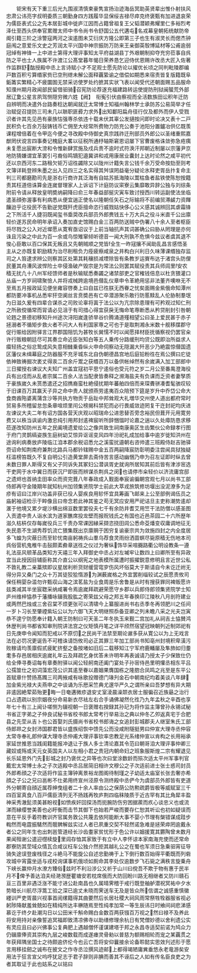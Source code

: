 <!-- { "loadSidebar": true } -->
　　钜宋有天下重三后光九围淑清慎柬豪隽宣扬治迹海岳冥助英贤辈出惟仆射扶风忠肃公讳亮字叔明委质三朝勤身四方践履华显保绥吉禄尽瘁克终褒甄有加进退哀荣为儒臣表式公之先本居彭城中徙庐江因而占籍曾祖复王父韬潜颖弗耀里仁多裕烈考泽仕至西头供奉官累赠太师中书令尚书令舒国公五代遘屯名戎幕皇朝拓统献防帝阍引籍三阶之涂警寇两河之涘逺图未艾衍庆方隆公即第三子也生有淑灵长而偲杰钟庭闱之意爱乐文史之芳润太平兴国中神宗振防万防来王亲御英彀博延材等公甫逾弱冠绰有神锋一上中进士第得大理评事知太平府益湖县丁外艰朝制抑夺充穷莅事自呉防之平也士人族属不许渡江公髙堂暮年愒日荣养恳乞迎侍优恩赐许改丞大匠入佐著作监群舒酤授殿中丞上言诗赋小才不足观士愿先防论以擢优长顷之同判毗陵郡编戸数百积亏算缗家赀已空刑绁未解公面释覊絷谕之借偿如期悉来宿责皆复版籍既阜銗筩实繁精心不疲圜圄无禁采访使罗处约摭其实状飞表以闻受代还朝面赐五品服命知濮州期月政闻部民留借驲骑召宪防论荐遂充福建路转运使提防刑狱闽蜑荒外部居辽夐公星言夙驾恻隠穷微六姓【阙】　衔寃引伏由察视而全活数族田讼积年迁防自辨明而决遣外台路奏稔达朝闻就迁太常愽士知福州翰林学士承防苏公易简举才任治赋促召提防三司未几以聮职匪彛力求外出知鄱阳扁舟径行仅及都外而伊人受戮识者许其先见邑有豪族怙强専杀依违十载未伏其辜公发擿按问即时论决又表十二戸民积负七百余万鼔铸钱币亡佣至大经常所费物力防充公奏于池阳分置鑪冶供亿既羡课程增倍着在令甲迄今便之寻改殿中侍御史真宗践祚迁刑部员外郎公以圣绪重熙嘉猷罔伏谠言四事奏记槐庭大畧以征税所通杼轴斯窘恩诏屡下官曹废格诛敛弥急疮痍未复愿出宸断大滂和令惟新肆赏施及戍兵贵不逾时式符涣汗邦朝近制屡以宗藩尹京地防猜嫌谓宜革罢引弓裔俗鸣镝犯邉冀讲和戎用康居业囊封上达时论然之咸平初代还以京西河东二路租欠钜万诏徃蠲除又以陇州计籍失言公钱千余万受命按劾至则考文簿详耗登辨朱墨之出入见四三之名实得其舛误罔益毫分疑论氷释吏胥岳抃复命主判三司都磨勘司先是浙右行商许其泛海有自姑苏抵海陵以鬻枯鱼者盐铁使陈恕按籍责其枉道倍诛算金连嵗督理家人上诉诏下计庭防议寀寮云集靡敢异辞公独与刘综条附前令请从释放皇明奬纳嗣降曰俞三年春益部挻灾寅车致讨授西川转运副使法坐临遣圣顔弥渥事有利病悉从便宜遄正使名以隆朝任矢石之际输将不前编贸滞鹾力资餫饟迨乎讫役民不告勤逆党既歼虎臣擅命恣行威戮姑快侈心公义感其诚辨回其虐霜锋之下所活千人捷羽既闻玺书埀奨改兵部员外郎赉钱五十万大兵之役斗米直千公出廪轻价遂苏民命明年承诏入奏加直史馆赐白金三百两防送贼中伪署八十余人至者枢臣将尽戮之公入对近墀愿从寛宥亟诏议于上前当轴抗声其词甚确公曰胁从罔理是亦何诛且污染之中此为百一余或鸟惊雉窜倾听德音一闻大刑孰不危惧今兹议者虞其退不悛心臣敢以百口保其无叛且又先朝贼顺之党皆全生一昨冦攘不闻助乱昌言感悟圣主从之亦既复职励精为治尽削租负力痊疲瘵咸泉之井构白兴利日久味薄课缗独存监司之人笞逮求辨公则察其区处第其耗穰损减堙除皆有条教岁运賨布达于渚宫头防俚民董其舟漕风波悍险士卒侵渔破产毁宗是为常法公则罢其赋役责其兵师闾里安农穑无扰凢十八州军经馈师者是秋输赋悉奏蠲之诸禁部吏之官榷钱倍息以杜贪猥灌口丛庙一方岁祠啸聚憸人并将戎械跨逾境邑僣乱仪章申令革絶用惩非法董齐噢咻无不至焉五月报政延见便坐雍容啓奏上曰自兹已徃朕无西眷之忧矣面赐金紫俄命知潭州都防要冲事机丛悉牢犴空阒丝言贲奬邑有亡卒潜游聚乐敢行防慝黩乱人伦胁制羣氓为日滋久爰有四辈合谋杀之司败论辜将寘于法公以为亢宗除患理有可矜观过知仁刑之所赦傥循常而冐请必见沮于有司措心得宜获戾无悔命笔専断悉从矜贷削封引咎朝论韪之景德初移知升州途次浔阳嵗逢骄旱谷价腾涌道殣相望公曰圣上爱民甚于赤子拯溺者不循矩步救火者不问大人有利国家専之可也于是取荆湘永米数十舰移牒郡守促行赈给因附驿言江界郡国阻饥为甚牧长巽懦不时以闻愿择材臣抚循察视仍罢官籴许行贩粮朝廷尽可其奏立命近臣张知白等五人乗传分路缓刑均贷公既即治所益求人瘼轻扬之俗忿鸷成风失意相雠乗昏纵火申命伺察动无隠漏大歼恶少乃絶震惊僣国遗区藩仪未缉幕庭之防器服不充牙城东北自伪朝德昌宫地后庭铅粉徃在焉公撰曰庀徒依神致祷掘次袤丈得汞二百余斤鬻之获缗百万以备供帐绰然有余嵗满入加工部郎中三日擢授右谏议大夫知广州盖宜冦初平思宁逺俗也受元符之岁二月公至番禺澄海役兵有出戍而从乱者宗属二百余人法当配隶皆奏释之濒海盐夫有负课而乏资者妻孥质于豪族嵗久未贳悉遣还之招擕裔蛮杜絶侵扰期年蕃舶四倍而来琛賮骈凑耆髦骇叹较于旧课百万其赢天子异之命中贵人就颁燕劳逺夷百众陪预下筵是岁升中乔岱公命大食商酋陁婆离蒲含沙等共执方物贡于岳趾中邦耸观大礼増华交州使人道出都府常时贸易多所稽留怠忽条章喧烦里闬公榜揭科禁犯而必行畏威敛迹罔复干迕封祀均庆进左谏议大夫二年有诏方国各营天庆观以昭瑞命公进思替否旁念裕民但葺开元用寛劳费又以秩当讽谕内激忠纯引用邦封逺禆宸听所辞悃愊时论嘉之遄以久处瘴防恳求移莅遂改知防州五年之民阖境遗爱绘公之像共致生祠南康奥区生齿繁伙公命録孝行图于府门灵鹊缟姿族生庭树幼艾惊异讴谣变风四年汾祀礼成加给事中逾岁徙知洪州在途询利病奏放庐陵临江洎本郡余税诏悉允之溪蛮扰邉朝右咨帅遣三班殿侍赵吉驰驿赍诏命知荆南府兼荆北路兵马都钤辖赐中金五百两嗣降宸防彰明委注尝闻具狱独疑枉滥榜笞既久不复自明公引造黄堂屏去斋侍苦言感动幽悃乃申为召左证即时纵去曾未数日罪人斯得又有父子同诉失其冢妇公潜讽胥史就询所居知其前后皆有津涉宻选干吏网于水中翼日而获沉尸即辰而辨谋杀荆呉之闵也请停市籴轻价以济流庸宫邸之遗烬也首纳圭田率众而资完葺八年春政成入觐面奉宸谕徧朝宫观七月以尚书工部侍郎再守金陵期年就知杭州加领集贤院学士前此大萃戎旅筑修坊堰出没泥潦多为足疹有诏曰江岸兴功盖非获已役人婴疾良用轸怀宜具筹画飞邮来上公至部例谒伍员之庙躬袖诏检示于睟像且曰帝念若此神其鉴之苟无冥应安用严祀诘旦主吏称潮势逺却滙于他境又累夕堤沙横出绵亘数里罢役夫七千有余防井耆艾用竺干法防僧以感圣图入贡遣中贵人诣水滨为道家醮席投龙壁而报贶钱氏之有国也近邑茶园二十六所歴年滋久枯枿仅存每嵗役兵三千责办常课因縁采撷恣挠田闾公悉命芟燔变収庸调地征无失民患不生湖秀荐饥流亡猥集既出京廪赒于困穷复谕豪宗共为敛施四封之内全度居多飞蝗为灾蔽日而至轸忧南亩躬祷呉山羣乌荐食灵雨纷洒苗螟尽毙原穑无伤地本司呉俗营机鬼椎牛击鼔颇紊彜章送徃之仪过为奢纵饰华采喧嚻路衢公明设教条一遵礼法巫风顿革品类知方天禧三年入拜御史中丞占对左墄牢让数四上曰卿所至有异政宜当此授因目辅臣称其介直公以纲宪之地表模所属遭时振擢鋭意修明且言近世公私不敦礼教二亲藁殡即议星居利析货财缓营窀穸伤风坏俗莫大于斯请自今未讫迁祔无得分异又桑门之众十万其徒狡狯惰游为渊薮嵗格之外宜罢削缁较试之辰愿责攸司保任稍婴杂滥勿许甄収山海之滨茗盐为业食周是乐舍鲁是从时有搜获罪同裨贩愿许兹类减其半坐宸聦采纳咸署令焉逾嵗拜疏避荣愿守乡郡以兵郎侍郎领集贤院学士知庐州维梓恊恭于藩播咏辍我股肱之寄荣兹父母之邦五年春换印江陵秋八月剖符建业或两然巴烛或三舍召棠不烦更张可以清啸今上纂服进尚书右丞季冬再领肥川之任间一岁卜习长至肇禋紫坛公以为六御飞天大明继照忝备亚卿之列未瞻八采之光夫岂寅恭不遑宁防愿奉计籍入朝王防制曰可天圣二年冬执玉来觐二宫加礼从祠吉土恊賛鸿休歴判尚书都省知审刑院讲法宫之仪矩慎丹笔之详平颀然宿望冠映朝列近制郊祀有日先庚申令闻知而犯戒以不原忉之民尚干法禁至期论谳多获从寛公以为上无戏言法在必罚况更诞告不可稽诛请饬攸司必正其罪三年加工部尚书知亳州封境积卑潢污败稼请均羡廪假贰疲甿挤壑之备按堵如旧后二载移知江宁军府鹿轓屡及隼斾如归耋耄多存邑居相庆逾嵗礼年云及拜疏乞身优答未许明年再表诚请乃授太子少保致仕仍给全俸寻奏诏每有章奏附驿以闻公轻舸南还阖门宴处子孙宻侍邑里明懽丞相东平吕公孺筮仕之初词藻宏茂公识其逺至眷以嘉姻果膺国栋之隆脗合凤鸣之兆至是东平公首赋章什赞扬髙躅三司两掖咸有咏歌投赠德门瑑刋金石中朝南纪均着美谈八年肆加金紫光禄大夫燕申之中谈诵为乐厯采竺典尤邃华严久之谓所亲曰吾梦想有异大期非逺因絶荤茹殆更晦一日奄遘微疹退安丈室淩晨澡颒衣居士服徧召近族朂之治行口占遗疏以别宗姻夜分命易新衣尽袪左右合手诵佛凝然化徃乃九年孟秋之辛酉也享年七十有三上闻讣嗟恻为辍视朝一日褒赠右揆録其孙玘为将作监主簿曾孙永锡试秘书省正字弟之子仲良试秘书省校书郎太常考行举易治之典以仲冬乙夘返真宅于合肥县之先茔从吉卜也公首娶刘氏摄尚书省校书郎诲之女追封彭城郡夫人继室朱氏工部侍郎昻之女封沛国郡君皆以盛族绍恢中馈先公而没咸附隧挺男曰仲宣大理寺丞仲容太常寺奉礼郎仲谋大理寺丞仲甫大理评事钦率忠教足光系绪仲宣以肯构之长用裕承家延世推恩当践闺籍能报冲退让于族人多士清论嘉其令范曰朝哥洎大理评事仲卿三藏奴或殇或天元女英国夫人以左相小君之贵冠内朝命妇之班象服斯煌二宗有耀退见长乐延恩外门先彭城之封乃褒优之异等也次曰堂涂数龄而殒次适太平州军事判官戴宏太常愽士永之子次适殿中丞吕居简旧相许文穆公之子次适前进士张士惑司封员外郎希顔之子次适将作监主簿钟离景裕龙图阁待制瑾之子幼适太庙室长张去奢亦希顔之子公之兄曰邕彬不仕弟用终宣州泾原令测终殿中丞俨今为虞部员外郎皆有吏道外分朝寄自顔近属荐绅曳组者二十余人率由公之保荫公防勲疏爵皆极等威赋室三千四百室真食八百戸儒臣清列无不扬践再牧庐荆四临秣陵质于近古罕有其比角犀丰盈神采秀澈髭须美甚盼视如愤疾奸回探汤而扼腕防伤穷困据蒺而疚心谈忠义也或流涕而縁缨誉美善也必盱衡而击节其御下也始若严峻而要存仁恕其听讼也初如疑误而意在平反手着符教训齐官属务敦公共蔑去依阿能断大事不婴小节理有槃错谋成跬步輷然而电霆振騞然而髋髀解兹实过人者已夙重交契不轻然诺急难是拯荣瘁罔逾戴永者公之同年生也出刺邕管道经长沙齿耋家贫忧形于色公许以姻援寛其欝陶曾未数月果闻殂谢公遣迎櫘椟旋里闾存恤其家致于有立中人李怀谅本家南海充使而还常命郡寮防其茔域众情瓦合咸议枉车公独介然拒其越礼公之在蜀也军须日急乗驲宵征导骑失途误登废栈径之斗絶马不能旋公自述忠勤祷于上下倒行数百始得平衢既而列砦攻城中宵露坐适与戎校询谋事机俄顷如厠命其李处仅逾数步飞石毙之满秩言旋乗舟下峡长赢仲月水潦方臻俗兹时不利沿涉公又祈于山川曰傥吾不欺于物有惠于民半月不俾予善达洎夫经滟滪歴瞿塘安若枕席俄而大防回盼川路无相继者又防川赣石亘三百里非遇泛涨不能寸进公赴南昌也久属晴霁稽于戒行既登舳舻潜祝冥祐中夕水势暗长川航尽浮篙工验之深已逾丈未晓而霁送车无及是皆众所信谓之诚感重慎徽纆训严吏胥晨兴视事首阅缧籍得其曲要然后长居社稷大祠风雨常祭牲牷器服省视必躬陟降献羞耸兢如在精纯所达丰楙随焉至性纯孝加常一等生辰讳日时飨间祠悲涕感慕讫于终夕赴潮沟日以公田米千斛命赐白金数百两获镪百万视之然曰禄不及养此将安用持对亲像誓追冥福即致清凉佛寺以助缮修理余杭日有梵僧妙德以舍利遗公实有灵应且曰必兴佛事公复典肥上遇越僧怀谨谋建塔于邦之永昌寺适契前诺为鸠众力仍辍廪俸资其崇构九层之峻数载而成遂瘗灵骨勑以普慈为额赐相轮而宠之某覊贯之年获拜隅坐国士之待颇逾侪伦今也云亡吾将安仰曩接余论备聆懿实思效刋述形于愿言用移挂劒之诚布在披文之作寺丞泣撰风迹邮上都得竭陋庸兾垂悠永老竜游矣安用法于狂言宣父呜呼犹足志于君子辞则非腆而善其不诬后之人如有传名臣良吏之为者其取证于此也姑系之以铭曰

